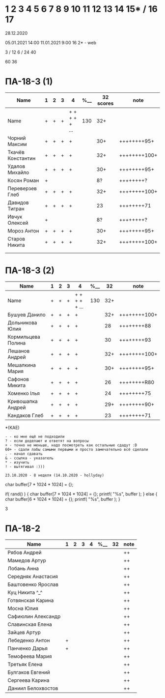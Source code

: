 # 1 2 3 4 5 6 7 8 9 10 11 12 13 14 15* / 16 17

28.12.2020

05.01.2021 14:00
11.01.2021 9:00
16
2* - web


3 / 12
6 / 24
40

60
36


# ПА-18-3 (1) 
|Name|1|2|3|4|________%__________|32 scores|note|
| --- | --- | --- | --- | --- | --- | --- | --- |
|Name		|+|+|+|+ + + + + ...|		130		|32+||
|Чорний Максим		|+|+|+|+|				|30+|++++++++95+|	polazaz
|Ткачёв	Константин	|+|+|+|+|				|32+|++++++++100+|	trems - Сияние Кинг
|Удалов	Михайло		|+|+|+|+|				|30+|++++++++95+|	
|Косян Роман 		|+||||					|8?|++++++++?|		????????????
|Переверзев Глеб	|+|+|+|+|				|32+|++++++++100+| GAP
|Давидов Тигран		|+|+|+|+|				|23|++++++++71|
|Ивчук Олексей		|+||||					|8?|++++++++?|		????????????
|Мороз Антон		|+|+|+|+|				|30+|++++++++95+|
|Старов Никита		|+|+|+|+|				|32+|++++++++100+| GS - GreenShark
||
||

# ПА-18-3 (2) 
|Name|1|2|3|4|________%__________|32|note|
| --- | --- | --- | --- | --- | --- | --- | --- |
|Name		|+|+|+|+ + + + + ...|		130		|32+||
|Бушуев Данило			|+|+|+|+|			|32+|++++++++100+| - BDO
|Дольникова Юлия		|+|+|+|+|			|28|++++++++88|
|Кормильцева Полина		|+|+|+|+|			|30|++++++++93|
|Лешанов Андрей			|+|+|+|+|			|32+|++++++++100+|
|Мешалкина Мария		|+|+|+|+|			|30+|++++++++95+|
|Сафонов Микита			|+|+|+|+|			|26|++++++++R80|
|Хоменко Ілья			|+|+|+|+|			|24|++++++++75|
|Кривошапка Андрей		|+|+|+|+|			|29+|++++++++90+|
|Кандаков Глеб			|+|+|+|+|			|23|++++++++71|

*(KAE)
```
- - ко мне ещё не подходили
? - если доделают и ответят на вопросы 
+ - точно не меньше, надо посмотреть как остальные сдадут :D  
60+ - сдали лабы самыми первыми и просто замечательно всё сделали
. - начал сдавать
& - ссылка - указатель
* - изучить
! - вытягивал :)))

23.10.2020 - 8 неделя (14.10.2020 - hollyday)
```
char buffer[7 * 1024 * 1024] = {};

if( rand() ) {
       char buffer[7 * 1024 * 1024] = {};
       printf( "%s", buffer );
    } else {
       char buffer[6 * 1024 * 1024] = {};
       printf( "%s", buffer );
    }

3
# ПА-18-2
|Name|1|2|3|4|________%__________|32|note|
| --- | --- | --- | --- | --- | --- | --- | --- |
|Рябов Андрей			|||||			||++|
|Мамедов Артур			|||||			||++|
|Лобань Анна			|||||			||++|
|Середняк Анастасия		|||||			||++| ABS
|Баштовенко Ярослав		|||||			||++|
|Куц Никита	^_^			|||||			||++| ^_^
|Готвянская Карина		|||||			||++|		????????????
|Мосна Юлия				|||||			||++|		????????????
|Сафиюлин Александр		|||||			||++|
|Славинская Елена		|||||			||++| Lena ^_^
|Зайцев Артур			|||||			||++|believefenix
|Лебеденко Антон		|+||||			||++|
|Панченко Дарья			|+||||			||++|
|Темофеева Мария		|||||			||++|
|Третьяк Елена			|||||			||++| Grace_Biz
|Булгаков Евгений		|||||			||++| Bumblebee
|Сергеева Карина		|||||			||++|
|Даниил Белохвостов		|||||			||++|		????????????





